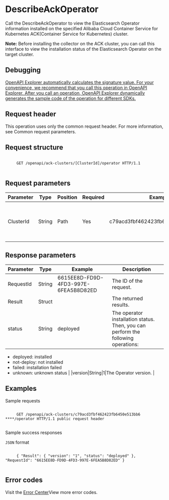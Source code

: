# DescribeAckOperator

Call the DescribeAckOperator to view the Elasticsearch Operator information installed on the specified Alibaba Cloud Container Service for Kubernetes ACK\(Container Service for Kubernetes\) cluster.

**Note:** Before installing the collector on the ACK cluster, you can call this interface to view the installation status of the Elasticsearch Operator on the target cluster.

## Debugging

[OpenAPI Explorer automatically calculates the signature value. For your convenience, we recommend that you call this operation in OpenAPI Explorer. After you call an operation, OpenAPI Explorer dynamically generates the sample code of the operation for different SDKs.](https://api.aliyun.com/#product=elasticsearch&api=DescribeAckOperator&type=ROA&version=2017-06-13)

## Request header

This operation uses only the common request header. For more information, see Common request parameters.

## Request structure

```

     GET /openapi/ack-clusters/[ClusterId]/operator HTTP/1.1 
   
```

## Request parameters

|Parameter|Type|Position|Required|Example|Description|
|---------|----|--------|--------|-------|-----------|
|ClusterId|String|Path|Yes|c79acd3fbf462423fb6450e513bb6\*\*\*\*|The ID of the cluster from which you want to detach tags. |

## Response parameters

|Parameter|Type|Example|Description|
|---------|----|-------|-----------|
|RequestId|String|6615EE8D-FD9D-4FD3-997E-6FEA5B8D82ED|The ID of the request. |
|Result|Struct| |The returned results. |
|status|String|deployed|The operator installation status. Then, you can perform the following operations:

-   deployed: installed
-   not-deploy: not installed
-   failed: installation failed
-   unknown: unknown status |
|version|String|1|The Operator version. |

## Examples

Sample requests

```

     GET /openapi/ack-clusters/c79acd3fbf462423fb6450e513bb6 ****/operator HTTP/1.1 public request header 
   
```

Sample success responses

`JSON` format

```

     { "Result": { "version": "1", "status": "deployed" }, "RequestId": "6615EE8D-FD9D-4FD3-997E-6FEA5B8D82ED" } 
   
```

## Error codes

Visit the [Error Center](https://error-center.alibabacloud.com/status/product/elasticsearch)View more error codes.

